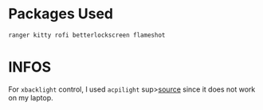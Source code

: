# Packages Used

```sh
ranger kitty rofi betterlockscreen flameshot
```

# INFOS
For `xbacklight` control, I used `acpilight` sup>[source](https://gitlab.com/wavexx/acpilight)</sup> since it does not work on my laptop.
